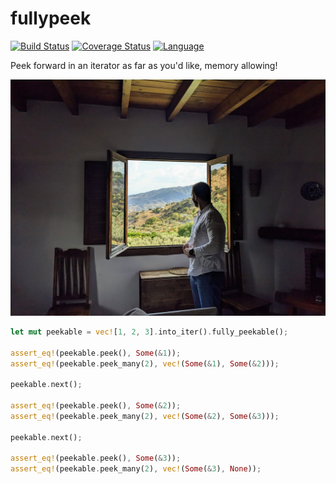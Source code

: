 # fullypeek

[![Build Status](https://github.com/clintval/fullypeek/actions/workflows/rust.yml/badge.svg?branch=main)](https://github.com/clintval/fullypeek/actions/workflows/rust.yml)
[![Coverage Status](https://coveralls.io/repos/github/clintval/fullypeek/badge.svg?branch=main)](https://coveralls.io/github/clintval/fullypeek?branch=main)
[![Language](https://img.shields.io/badge/language-rust-DEA584.svg)](https://www.rust-lang.org/)

Peek forward in an iterator as far as you'd like, memory allowing!

![El Chorro, Spain](.github/img/cover.jpg)

```rust
let mut peekable = vec![1, 2, 3].into_iter().fully_peekable();

assert_eq!(peekable.peek(), Some(&1));
assert_eq!(peekable.peek_many(2), vec!(Some(&1), Some(&2)));

peekable.next();

assert_eq!(peekable.peek(), Some(&2));
assert_eq!(peekable.peek_many(2), vec!(Some(&2), Some(&3)));

peekable.next();

assert_eq!(peekable.peek(), Some(&3));
assert_eq!(peekable.peek_many(2), vec!(Some(&3), None));
```
